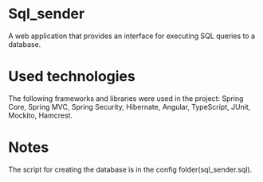 # Sql_sender
A web application that provides an interface for executing SQL queries to a database. 

# Used technologies
The following frameworks and libraries were used in the project: Spring Core, Spring MVC, Spring Security, Hibernate, Angular, TypeScript, JUnit, Mockito, Hamcrest.

# Notes
The script for creating the database is in the config folder(sql_sender.sql).
